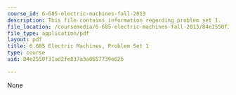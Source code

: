 ```yaml
---
course_id: 6-685-electric-machines-fall-2013
description: This file contains information regarding problem set 1.
file_location: /coursemedia/6-685-electric-machines-fall-2013/84e2550f31ad2fe837a3a0657739e62b_MIT6_685F13_ps01.pdf
file_type: application/pdf
layout: pdf
title: 6.685 Electric Machines, Problem Set 1
type: course
uid: 84e2550f31ad2fe837a3a0657739e62b

---
```

None